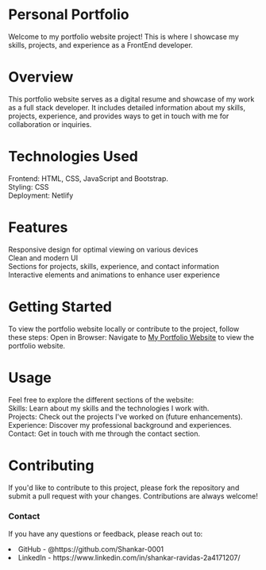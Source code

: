 <h1>Personal Portfolio</h1>
Welcome to my portfolio website project! This is where I showcase my skills, projects, and experience as a FrontEnd developer.
<h1>Overview</h1>
This portfolio website serves as a digital resume and showcase of my work as a full stack developer. It includes detailed information about my skills, projects, experience, and provides ways to get in touch with me for collaboration or inquiries.
<h1>Technologies Used</h1>
<span>Frontend: HTML, CSS, JavaScript and Bootstrap.</span><br>
Styling: CSS
<br>Deployment: Netlify
<h1>Features</h1>
Responsive design for optimal viewing on various devices<br>
Clean and modern UI<br>
Sections for projects, skills, experience, and contact information<br>
Interactive elements and animations to enhance user experience
<h1>Getting Started</h1>
To view the portfolio website locally or contribute to the project, follow these steps:
Open in Browser: Navigate to <a href="https://shankars.netlify.app/">My Portfolio Website</a> to view the portfolio website.
<h1>Usage</h1>
Feel free to explore the different sections of the website:<br>
Skills: Learn about my skills and the technologies I work with.<br>
Projects: Check out the projects I've worked on (future enhancements).<br>
Experience: Discover my professional background and experiences.<br>
Contact: Get in touch with me through the contact section.
<h1>Contributing</h1>
If you'd like to contribute to this project, please fork the repository and submit a pull request with your changes. Contributions are always welcome!

### Contact

If you have any questions or feedback, please reach out to:

<li>GitHub - @https://github.com/Shankar-0001</li>
<li>LinkedIn - https://www.linkedin.com/in/shankar-ravidas-2a4171207/</li>
